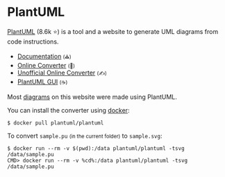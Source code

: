 # PlantUML

<div class="row row-cols-lg-2"><div>

[PlantUML](https://plantuml.com/) (8.6k ⭐) is a tool and a website to generate UML diagrams from code instructions.

* [Documentation](https://plantuml.com/sitemap) <small>(⛪)</small>
* [Online Converter](https://www.plantuml.com/plantuml/uml/) <small>(💫)</small>
* [Unofficial Online Converter](https://www.planttext.com/)  <small>(✍️)</small>
* [PlantUML GUI](https://plantuml.com/gui) <small>(☕)</small>

Most [diagrams](/tools-and-frameworks/projects/modeling/uml/_knowledge/index.md) on this website were made using PlantUML.
</div><div>

You can install the converter using [docker](/operating-systems/others/virtualization/docker/index.md):

```shell!
$ docker pull plantuml/plantuml
```

To convert `sample.pu` <small>(in the current folder)</small> to `sample.svg`:

```shell!
$ docker run --rm -v $(pwd):/data plantuml/plantuml -tsvg /data/sample.pu
CMD> docker run --rm -v %cd%:/data plantuml/plantuml -tsvg /data/sample.pu
```
</div></div>